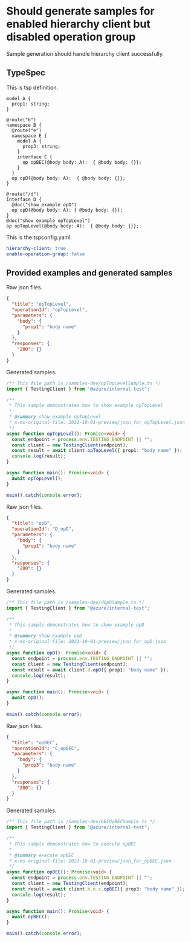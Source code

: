 # Should generate samples for enabled hierarchy client but disabled operation group

Sample generation should handle hierarchy client successfully.

## TypeSpec

This is tsp definition.

```tsp
model A {
  prop1: string;
}

@route("b")
namespace B {
  @route("e")
  namespace E {
    model A {
      prop3: string;
    }
    interface C {
      op opBEC(@body body: A):  { @body body: {}};
    }
  }
  op opB(@body body: A):  { @body body: {}};
}

@route("/d")
interface D {
  @doc("show example opD")
  op opD(@body body: A): { @body body: {}};
}
@doc("show example opTopLevel")
op opTopLevel(@body body: A):  { @body body: {}};
```

This is the tspconfig.yaml.

```yaml
hierarchy-client: true
enable-operation-group: false
```

## Provided examples and generated samples

Raw json files.

```json for opTopLevel
{
  "title": "opTopLevel",
  "operationId": "opTopLevel",
  "parameters": {
    "body": {
      "prop1": "body name"
    }
  },
  "responses": {
    "200": {}
  }
}
```

Generated samples.

```ts samples
/** This file path is /samples-dev/opTopLevelSample.ts */
import { TestingClient } from "@azure/internal-test";

/**
 * This sample demonstrates how to show example opTopLevel
 *
 * @summary show example opTopLevel
 * x-ms-original-file: 2021-10-01-preview/json_for_opTopLevel.json
 */
async function opTopLevel(): Promise<void> {
  const endpoint = process.env.TESTING_ENDPOINT || "";
  const client = new TestingClient(endpoint);
  const result = await client.opTopLevel({ prop1: "body name" });
  console.log(result);
}

async function main(): Promise<void> {
  await opTopLevel();
}

main().catch(console.error);
```

Raw json files.

```json for opD
{
  "title": "opD",
  "operationId": "D_opD",
  "parameters": {
    "body": {
      "prop1": "body name"
    }
  },
  "responses": {
    "200": {}
  }
}
```

Generated samples.

```ts samples
/** This file path is /samples-dev/dOpDSample.ts */
import { TestingClient } from "@azure/internal-test";

/**
 * This sample demonstrates how to show example opD
 *
 * @summary show example opD
 * x-ms-original-file: 2021-10-01-preview/json_for_opD.json
 */
async function opD(): Promise<void> {
  const endpoint = process.env.TESTING_ENDPOINT || "";
  const client = new TestingClient(endpoint);
  const result = await client.d.opD({ prop1: "body name" });
  console.log(result);
}

async function main(): Promise<void> {
  await opD();
}

main().catch(console.error);
```

Raw json files.

```json for opBEC
{
  "title": "opBEC",
  "operationId": "C_opBEC",
  "parameters": {
    "body": {
      "prop3": "body name"
    }
  },
  "responses": {
    "200": {}
  }
}
```

Generated samples.

```ts samples
/** This file path is /samples-dev/bECOpBECSample.ts */
import { TestingClient } from "@azure/internal-test";

/**
 * This sample demonstrates how to execute opBEC
 *
 * @summary execute opBEC
 * x-ms-original-file: 2021-10-01-preview/json_for_opBEC.json
 */
async function opBEC(): Promise<void> {
  const endpoint = process.env.TESTING_ENDPOINT || "";
  const client = new TestingClient(endpoint);
  const result = await client.b.e.c.opBEC({ prop3: "body name" });
  console.log(result);
}

async function main(): Promise<void> {
  await opBEC();
}

main().catch(console.error);
```
